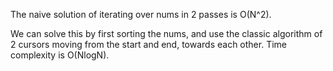 The naive solution of iterating over nums in 2 passes is O(N^2).

We can solve this by first sorting the nums, and use the classic algorithm of 2 cursors moving from the start and end, towards each other. Time complexity is O(NlogN).
